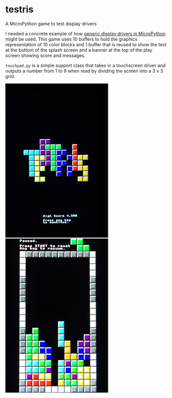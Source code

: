 # testris
A MicroPython game to test display drivers

I needed a concrete example of how [generic display drivers in MicroPython](https://github.com/bdbarnett/mpdisplay) might be used.  This game uses 10 buffers to hold the graphics representation of 10 color blocks and 1 buffer that is reused to show the text at the bottom of the splash screen and a banner at the top of the play screen showing score and messages.

 `touchpad.py` is a simple support class that takes in a touchscreen driver and outputs a number from 1 to 9 when read by dividing the screen into a 3 x 3 grid.

![splash](screenshots/splash.png)
![screenshot](screenshots/screenshot.png)
